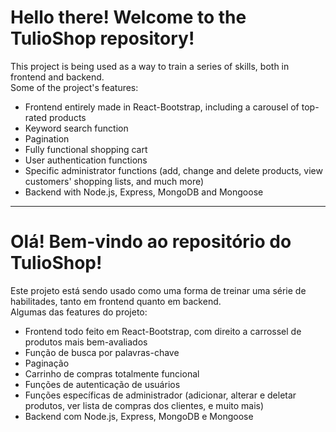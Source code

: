 # Hello there! Welcome to the TulioShop repository!
This project is being used as a way to train a series of skills, both in frontend and backend.  
Some of the project's features:  
- Frontend entirely made in React-Bootstrap, including a carousel of top-rated products  
- Keyword search function
- Pagination  
- Fully functional shopping cart  
- User authentication functions  
- Specific administrator functions (add, change and delete products, view customers' shopping lists, and much more)  
- Backend with Node.js, Express, MongoDB and Mongoose  

--------------------------------------------------------------------------------------------------------------------------------

# Olá! Bem-vindo ao repositório do TulioShop!
Este projeto está sendo usado como uma forma de treinar uma série de habilitades, tanto em frontend quanto em backend.  
Algumas das features do projeto:  
- Frontend todo feito em React-Bootstrap, com direito a carrossel de produtos mais bem-avaliados  
- Função de busca por palavras-chave
- Paginação  
- Carrinho de compras totalmente funcional
- Funções de autenticação de usuários
- Funções específicas de administrador (adicionar, alterar e deletar produtos, ver lista de compras dos clientes, e muito mais)
- Backend com Node.js, Express, MongoDB e Mongoose

